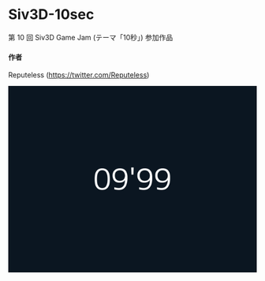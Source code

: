# Siv3D-10sec
第 10 回 Siv3D Game Jam (テーマ「10秒」) 参加作品

#### 作者  
Reputeless (https://twitter.com/Reputeless)

![スクリーンショット](10_00.png "スクリーンショット")
